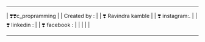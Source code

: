 
**************************************
| ❣️❣️c_propramming                  |
|  Created by :                      |
|       ❣️ Ravindra kamble           |
|       ❣️ instagram:.               |
|       ❣️ linkedin :                |
|       ❣️ facebook :                |
|                                    |
|                                    |
**************************************



